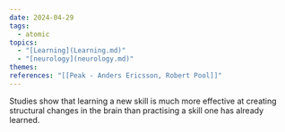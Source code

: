 ```yaml
---  
date: 2024-04-29  
tags:  
  - atomic  
topics:  
  - "[Learning](Learning.md)"  
  - "[neurology](neurology.md)"  
themes:   
references: "[[Peak - Anders Ericsson, Robert Pool]]"  
---  
```

Studies show that learning a new skill is much more effective at creating structural changes in the brain than practising a skill one has already learned.